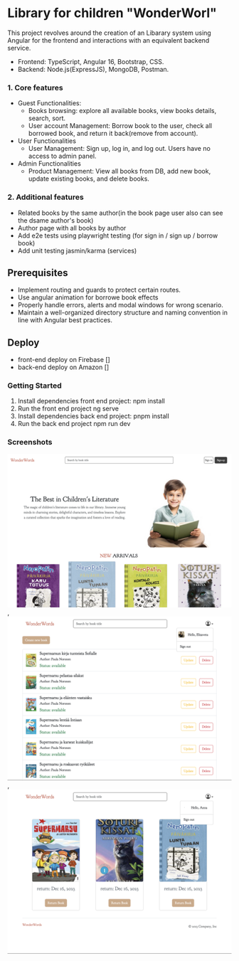 # Library for children "WonderWorl"

This project revolves around the creation of an Libarary system using Angular for the frontend and interactions with an equivalent backend service.

- Frontend: TypeScript, Angular 16, Bootstrap, CSS.
- Backend: Node.js(ExpressJS), MongoDB, Postman.

### 1. Core features

- Guest Functionalities:
  - Books browsing: explore all available books, view books details, search, sort.
  - User account Management: Borrow book to the user, check all borrowed book, and return it back(remove from account).
- User Functionalities
  - User Management: Sign up, log in, and log out. Users have no access to admin panel.
- Admin Functionalities
  - Product Management: View all books from DB, add new book, update existing books, and delete books.

### 2. Additional features

- Related books by the same author(in the book page user also can see the dsame author's book)
- Author page with all books by author
- Add e2e tests using playwright testing (for sign in / sign up / borrow book)
- Add unit testing jasmin/karma (services)

## Prerequisites

- Implement routing and guards to protect certain routes.
- Use angular animation for borrowe book effects
- Properly handle errors, alerts and modal windows for wrong scenario.
- Maintain a well-organized directory structure and naming convention in line with Angular best practices.

## Deploy

- front-end deploy on Firebase []
- back-end deploy on Amazon []


### Getting Started

1. Install dependencies front end project:
   npm install
2. Run the front end project 
   ng serve
3. Install dependencies back end project:
   pnpm install
4. Run the back end project 
   npm run dev
   
### Screenshots

![Homepage](src/assets/homepage.png),
![Admin Panel](src/assets/admin.png),
![User Account Management](src/assets/user.png)
